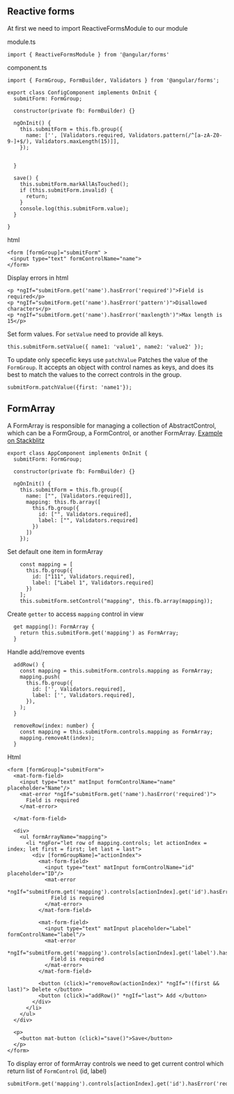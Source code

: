 ## Reactive forms
At first we need to import  ReactiveFormsModule to our module

module.ts

``` import { ReactiveFormsModule } from '@angular/forms' ```


component.ts
```
import { FormGroup, FormBuilder, Validators } from '@angular/forms';

export class ConfigComponent implements OnInit {
  submitForm: FormGroup;

  constructor(private fb: FormBuilder) {}

  ngOnInit() {
    this.submitForm = this.fb.group({
      name: ['', [Validators.required, Validators.pattern(/^[a-zA-Z0-9-]+$/), Validators.maxLength(15)]],
    });


  }

  save() {
    this.submitForm.markAllAsTouched();
    if (this.submitForm.invalid) {
      return;
    }
    console.log(this.submitForm.value);
  }

}
```

html

```
<form [formGroup]="submitForm" >
 <input type="text" formControlName="name">
</form>
```

Display errors in html

```
<p *ngIf="submitForm.get('name').hasError('required')">Field is required</p>
<p *ngIf="submitForm.get('name').hasError('pattern')">Disallowed characters</p>
<p *ngIf="submitForm.get('name').hasError('maxlength')">Max length is 15</p>
```

Set form values. For `setValue` need to provide all keys.

```
this.submitForm.setValue({ name1: 'value1', name2: 'value2' });
```

To update only specefic keys use `patchValue`
Patches the value of the `FormGroup`. It accepts an object with control names as keys, and does its best to match the values to the correct controls in the group.
```
submitForm.patchValue({first: 'name1'});
```

## FormArray
A FormArray is responsible for managing a collection of AbstractControl, which can be a FormGroup, a FormControl, 
or another FormArray. [Example on Stackblitz](https://stackblitz.com/edit/a-form-array-group)

```
export class AppComponent implements OnInit {
  submitForm: FormGroup;

  constructor(private fb: FormBuilder) {}

  ngOnInit() {
    this.submitForm = this.fb.group({
      name: ["", [Validators.required]],
      mapping: this.fb.array([
        this.fb.group({
          id: ["", Validators.required],
          label: ["", Validators.required]
        })
      ])
    });

```

Set default one item in formArray

```
    const mapping = [
      this.fb.group({
        id: ["111", Validators.required],
        label: ["Label 1", Validators.required]
      })
    ];
    this.submitForm.setControl("mapping", this.fb.array(mapping));
```

Create `getter` to access `mapping` control in view
```
  get mapping(): FormArray {
    return this.submitForm.get('mapping') as FormArray;
  }
```

Handle add/remove events
```
  addRow() {
    const mapping = this.submitForm.controls.mapping as FormArray;
    mapping.push(
      this.fb.group({
        id: ['', Validators.required],
        label: ['', Validators.required],
      }),
    );
  }

  removeRow(index: number) {
    const mapping = this.submitForm.controls.mapping as FormArray;
    mapping.removeAt(index);
  }
```

Html
```
<form [formGroup]="submitForm">
  <mat-form-field>
    <input type="text" matInput formControlName="name" placeholder="Name"/>
    <mat-error *ngIf="submitForm.get('name').hasError('required')">
      Field is required
    </mat-error>

  </mat-form-field>

  <div>
    <ul formArrayName="mapping">
      <li *ngFor="let row of mapping.controls; let actionIndex = index; let first = first; let last = last">
        <div [formGroupName]="actionIndex">
          <mat-form-field>
            <input type="text" matInput formControlName="id" placeholder="ID"/>
            <mat-error
              *ngIf="submitForm.get('mapping').controls[actionIndex].get('id').hasError('required')">
              Field is required
            </mat-error>
          </mat-form-field>

          <mat-form-field>
            <input type="text" matInput placeholder="Label" formControlName="label"/>
            <mat-error
              *ngIf="submitForm.get('mapping').controls[actionIndex].get('label').hasError('required')">
              Field is required
            </mat-error>
          </mat-form-field>

          <button (click)="removeRow(actionIndex)" *ngIf="!(first && last)"> Delete </button>
          <button (click)="addRow()" *ngIf="last"> Add </button>
        </div>
      </li>
    </ul>
  </div>

  <p>
    <button mat-button (click)="save()">Save</button>
  </p>
</form>
```
To display error of formArray controls we need to get current control which return list of `FormControl` (id, label)
```
submitForm.get('mapping').controls[actionIndex].get('id').hasError('required')
```

